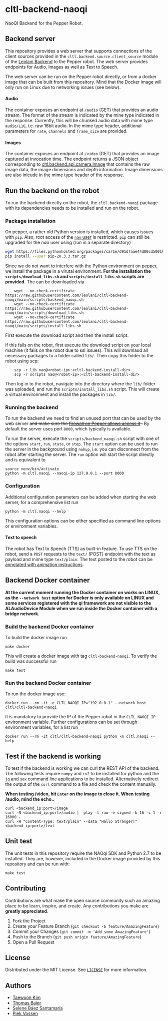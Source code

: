 # cltl-backend-naoqi

NaoQI Backend for the Pepper Robot.

## Backend server

This repository provides a web server that supports connections of the client sources provided in the
`cltl.backend.source.client_source` module of the [Leolani Backend](https://github.com/leolani/cltl-backend/)
to the Pepper robot. The web server provides endpoints for Audio, Images as well as Text to Speech.

The web server can be run on the Pepper robot directly, or from a docker image that can be built from this repository.
Mind that the Docker image will only run on Linux due to networking issues (see below).

#### Audio

The container exposes an endpoint at `/audio` (GET) that provides an audio stream. The format of the stream is indicated
by the mine type indicated in the response. Currently, this will be chunked audio data with mime type `audio/L16`, i.e.
raw 16bit audio. In the mime type header, additional parameters for `rate`, `channels` and `frame_size` are provided.

#### Images

The container exposes an endpoint at `/video` (GET) that provides an image captured at invocation time. The endpoint
returns a JSON object corresponding to
[cltl.backend.api.camera.Image](https://github.com/leolani/cltl-backend/blob/eliza/src/cltl/backend/api/camera.py)
that contains the raw image data, the image dimensions and depth information. Image dimensions are also inlcude in the
mime type header of the response.

## Run the backend on the robot

To run the backend directly on the robot, the `cltl.backend-naoqi` package with its dependencies needs to be installed
and run on the robot.

### Package installation

On pepper, a rather old Python version is installed, which causes issues with `pip`. Also, root access of
the [`nao` user](http://doc.aldebaran.com/2-4/dev/tools/opennao.html#naoqi-os-user-accounts)
is restricted. `pip` can still be upgraded for the _nao_ user using (run in a separate directory)

```bash
wget https://files.pythonhosted.org/packages/ca/1e/d91d7aae44d00cd5001957a1473e4e4b7d1d0f072d1af7c34b5899c9ccdf/pip-20.3.3.tar.gz
pip install --user pip-20.3.3.tar.gz
```

Since we do not want to interfere with the Python environment on pepper, we install the package in a virutal
environment. **For the installation the `scripts/download_libs.sh` and
`scripts/install_libs.sh` scripts are provided.** The can be downloaded via

        wget --no-check-certificate https://raw.githubusercontent.com/leolani/cltl-backend-naoqi/main/scripts/backend_naoqi.sh
        wget --no-check-certificate https://raw.githubusercontent.com/leolani/cltl-backend-naoqi/main/scripts/download_libs.sh
        wget --no-check-certificate https://raw.githubusercontent.com/leolani/cltl-backend-naoqi/main/scripts/install_libs.sh

First execute the download script and then the install script.

If this fails on the robot, first execute the download script on your local machine (it fails on
the robot due to ssl issues). This will downlaod all necessary packages to a folder called `lib/`. Then copy this folder
to the robot using scp:

        scp -r lib nao@<robot-ip>:<cltl-backend-install-dir>
        scp -r scripts nao@<robot-ip>:<cltl-backend-install-dir>

Then log in to the robot, navigate into the directory where the `lib/` folder was uploaded, and run the
`scripts/install_libs.sh` script. This will create a virtual environment and install the packages in `lib/`.

### Running the backend

To run the backend we need to find an unused port that can be used by the web server
<del>and make sure
the [firewall on Pepper allows access it](http://doc.aldebaran.com/2-4/dev/tools/opennao.html#firewall-network-access-limitation)
.</del> By default the server uses port `8000`, which typically is available.

To run the server, execute the `scripts/backend_naoqi.sh` script with one of the options `start`, `run`, `state`,
or `stop`. The `start` option can be used to run the server in the background using `nohup`, i.e. you can disconnect
from the robot after starting the server. The `run` option will start the script directly and is equivalent to

```
source venv/bin/activate
python -m cltl.naoqi --naoqi-ip 127.0.0.1 --port 8000
```

### Configuration

Additional configuration parameters can be added when starting the web server, for a comprehensive list run

    python -m cltl.naoqi --help

This configuration options can be either specified as command line options or environment variables.

#### Text to speech

The robot has Text to Speech (TTS) as built-in feature. To use TTS on the robot, send a `POST` requests to the
`text/` (POST) endpoint with the text as payload and mime type `text/plain`. The text posted to the robot can
be [annotated with animation instructions](http://doc.aldebaran.com/2-1/naoqi/audio/alanimatedspeech.html).

## Backend Docker container

**At the current moment running the Docker container on works on LINUX, as the `--network host`
option for Docker is only available on LINUX and some services registered with the qi framework are not visible to the
ALAudioDevice Module when we run inside the Docker container with a bridge network.**

### Build the backend Docker container

To build the docker image run

    make docker

This will create a docker image with tag `cltl-backend-naoqi`. To verify the build was successful run

    make test

### Run the backend Docker container

To run the docker image use:

    docker run --rm -it -e CLTL_NAOQI_IP="192.0.0.1" --network host cltl/cltl-backend-naoqi

It is mandatory to provide the IP of the Pepper robot in the `CLTL_NAOQI_IP` environment variable. Further
configurations can be set through environment variables, for a list run

    docker run --rm -it cltl/cltl-backend-naoqi python -m cltl.naoqi --help

## Test if the backend is working

To test if the backend is working we can curl the REST API of the backend. The following tests require
`numpy` and `cv2` to be installed for python and the `jq` and `sox` command line applications to be installed.
Alternatively redirect the output of the `curl` command to a file and check the content manually.

**When testing /video, hit `Enter` on the image to close it. When testing /audio, mind the echo..**

```shell
curl <backend_ip:port>/image
curl -N <backend_ip:port>/audio |  play -t raw -e signed -b 16 -c 1 -r 16000 -
curl -H "Content-Type: text/plain" --data "Hallo Stranger!" <backend_ip:port>/text
```

## Unit test

The unit tests in this repository require the NAOqi SDK and Python 2.7 to be installed. They are, however, included in
the Docker image provided by this repository and can be run with:

    make test

## Contributing

Contributions are what make the open source community such an amazing place to be learn, inspire, and create. Any
contributions you make are **greatly appreciated**.

1. Fork the Project
2. Create your Feature Branch (`git checkout -b feature/AmazingFeature`)
3. Commit your Changes (`git commit -m 'Add some AmazingFeature'`)
4. Push to the Branch (`git push origin feature/AmazingFeature`)
5. Open a Pull Request

## License

Distributed under the MIT License. See [`LICENSE`](https://github.com/leolani/cltl-combot/blob/main/LICENCE) for more
information.

## Authors

* [Taewoon Kim](https://tae898.github.io/)
* [Thomas Baier](https://www.linkedin.com/in/thomas-baier-05519030/)
* [Selene Báez Santamaría](https://selbaez.github.io/)
* [Piek Vossen](https://github.com/piekvossen)
